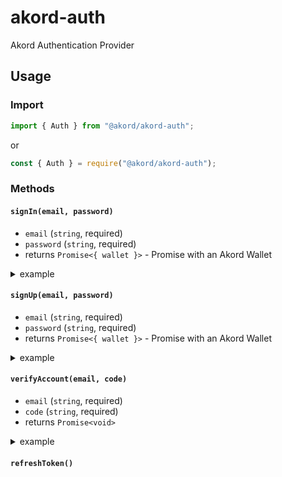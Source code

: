 # akord-auth

Akord Authentication Provider

## Usage

### Import
```js
import { Auth } from "@akord/akord-auth";
```
or
```js
const { Auth } = require("@akord/akord-auth");
```

### Methods

#### `signIn(email, password)`

- `email` (`string`, required)
- `password` (`string`, required)
- returns `Promise<{ wallet }>` - Promise with an Akord Wallet

<details>
  <summary>example</summary>

```js
const { wallet } = await new Auth().signIn("winston@gmail.com", "1984");
```
</details>

#### `signUp(email, password)`

- `email` (`string`, required)
- `password` (`string`, required)
- returns `Promise<{ wallet }>` - Promise with an Akord Wallet

<details>
  <summary>example</summary>

```js
const { wallet } = await new Auth().signUp("winston@gmail.com", "1984");
```
</details>

#### `verifyAccount(email, code)`

- `email` (`string`, required)
- `code` (`string`, required)
- returns `Promise<void>`

<details>
  <summary>example</summary>

```js
await new Auth().verifyAccount("winston@gmail.com", 123456);
```
</details>

#### `refreshToken()`